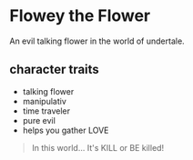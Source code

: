 # Flowey the Flower

An evil talking flower in the world of undertale.

## character traits

* talking flower
* manipulativ
* time traveler
* pure evil
* helps you gather LOVE

> In this world...
> It's KILL or BE killed!
